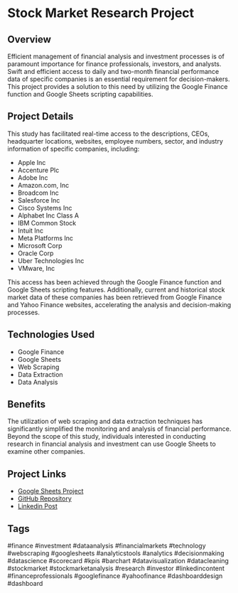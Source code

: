 # Stock Market Research Project



## Overview

Efficient management of financial analysis and investment processes is of paramount importance for finance professionals, investors, and analysts. Swift and efficient access to daily and two-month financial performance data of specific companies is an essential requirement for decision-makers. This project provides a solution to this need by utilizing the Google Finance function and Google Sheets scripting capabilities.

## Project Details

This study has facilitated real-time access to the descriptions, CEOs, headquarter locations, websites, employee numbers, sector, and industry information of specific companies, including:

- Apple Inc
- Accenture Plc
- Adobe Inc
- Amazon.com, Inc
- Broadcom Inc
- Salesforce Inc
- Cisco Systems Inc
- Alphabet Inc Class A
- IBM Common Stock
- Intuit Inc
- Meta Platforms Inc
- Microsoft Corp
- Oracle Corp
- Uber Technologies Inc
- VMware, Inc

This access has been achieved through the Google Finance function and Google Sheets scripting features. Additionally, current and historical stock market data of these companies has been retrieved from Google Finance and Yahoo Finance websites, accelerating the analysis and decision-making processes.

## Technologies Used

- Google Finance
- Google Sheets
- Web Scraping
- Data Extraction
- Data Analysis

## Benefits

The utilization of web scraping and data extraction techniques has significantly simplified the monitoring and analysis of financial performance. Beyond the scope of this study, individuals interested in conducting research in financial analysis and investment can use Google Sheets to examine other companies.

## Project Links

- [Google Sheets Project](https://docs.google.com/spreadsheets/d/1ZxVQM_sKifJaa03sV4ADHqZfVPi-47Vnc1K4kSj4LaU/edit?usp=sharing)
- [GitHub Repository](https://github.com/huseyincenik/spreadsheets/tree/main/Google_SpreadSheets/Projects/stock_dashboard)
- [Linkedin Post](https://www.linkedin.com/feed/update/urn:li:activity:7124664703628230656/)

## Tags

#finance #investment #dataanalysis #financialmarkets #technology #webscraping #googlesheets #analyticstools #analytics #decisionmaking #datascience #scorecard #kpis #barchart #datavisualization #datacleaning #stockmarket #stockmarketanalysis #research #investor #linkedincontent #financeprofessionals #googlefinance #yahoofinance #dashboarddesign #dashboard


